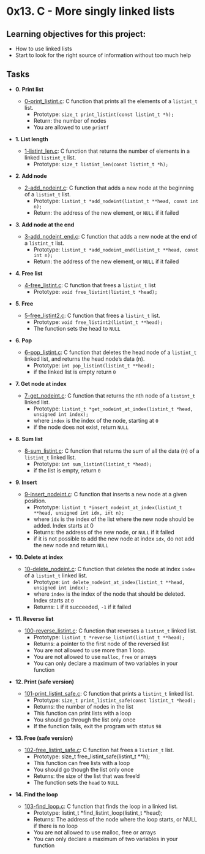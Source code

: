 # 0x13. C - More singly linked lists

## Learning objectives for this project:
- How to use linked lists
- Start to look for the right source of information without too much help

## Tasks
- **0. Print list**
	- [0-print_listint.c](./0-print_listint.c): C function that prints all the elements of a `listint_t` list.
		- Prototype: `size_t print_listint(const listint_t *h);`
		- Return: the number of nodes
		- You are allowed to use `printf`

- **1. List length**
	- [1-listint_len.c](./1-listint_len.c): C function that returns the number of elements in a linked `listint_t` list.
		- Prototype: `size_t listint_len(const listint_t *h);`

- **2. Add node**
	- [2-add_nodeint.c](./2-add_nodeint.c): C function that adds a new node at the beginning of a `listint_t` list.
		- Prototype: `listint_t *add_nodeint(listint_t **head, const int n);`
		- Return: the address of the new element, or `NULL` if it failed

- **3. Add node at the end**
	- [3-add_nodeint_end.c](./3-add_nodeint_end.c): C function that adds a new node at the end of a `listint_t` list.
		- Prototype: `listint_t *add_nodeint_end(listint_t **head, const int n);`
		- Return: the address of the new element, or `NULL` if it failed

- **4. Free list**
	- [4-free_listint.c](./4-free_listint.c): C function that frees a `listint_t` list
		- Prototype: `void free_listint(listint_t *head);`

- **5. Free**
	- [5-free_listint2.c](./5-free_listint2.c): C function that frees a `listint_t` list.
		- Prototype: `void free_listint2(listint_t **head);`
		- The function sets the head to `NULL`

- **6. Pop**
	- [6-pop_listint.c](./6-pop_listint.c): C function that deletes the head node of a `listint_t` linked list, and returns the head node’s data (n).
		- Prototype: `int pop_listint(listint_t **head);`
		- if the linked list is empty return `0`

- **7. Get node at index**
	- [7-get_nodeint.c](./7-get_nodeint.c): C function that returns the nth node of a `listint_t` linked list.
		- Prototype: `listint_t *get_nodeint_at_index(listint_t *head, unsigned int index);`
		- where `index` is the index of the node, starting at `0`
		- if the node does not exist, return `NULL`

- **8. Sum list**
	- [8-sum_listint.c](./8-sum_listint.c): C function that returns the sum of all the data (n) of a `listint_t` linked list.
		- Prototype: `int sum_listint(listint_t *head);`
		- if the list is empty, return `0`

- **9. Insert**
	- [9-insert_nodeint.c](./9-insert_nodeint.c): C function that inserts a new node at a given position.
		- Prototype: `listint_t *insert_nodeint_at_index(listint_t **head, unsigned int idx, int n);`
		- where `idx` is the index of the list where the new node should be added. Index starts at 0
		- Returns: the address of the new node, or `NULL` if it failed
		- if it is not possible to add the new node at index `idx`, do not add the new node and return `NULL`

- **10. Delete at index**
	- [10-delete_nodeint.c](./10-delete_nodeint.c): C function that deletes the node at index `index` of a `listint_t` linked list.
		- Prototype: `int delete_nodeint_at_index(listint_t **head, unsigned int index);`
		- where `index` is the index of the node that should be deleted. Index starts at `0`
		- Returns: `1` if it succeeded, `-1` if it failed

- **11. Reverse list**
	- [100-reverse_listint.c](./100-reverse_listint.c): C function that reverses a `listint_t` linked list.
		- Prototype: `listint_t *reverse_listint(listint_t **head);`
		- Returns: a pointer to the first node of the reversed list
		- You are not allowed to use more than 1 loop.
		- You are not allowed to use `malloc`, `free` or arrays
		- You can only declare a maximum of two variables in your function

- **12. Print (safe version)**
	- [101-print_listint_safe.c](./101-print_listint_safe.c): C function that prints a `listint_t` linked list.
		- Prototype: `size_t print_listint_safe(const listint_t *head);`
		- Returns: the number of nodes in the list
		- This function can print lists with a loop
		- You should go through the list only once
		- If the function fails, exit the program with status `98`

- **13. Free (safe version)**
	- [102-free_listint_safe.c](./102-free_listint_safe.c): C function hat frees a `listint_t` list.
		- Prototype: size_t free_listint_safe(listint_t **h);
		- This function can free lists with a loop
		- You should go though the list only once
		- Returns: the size of the list that was free’d
		- The function sets the `head` to `NULL`

- **14. Find the loop**
	- [103-find_loop.c](./103-find_loop.c): C function that finds the loop in a linked list.
		- Prototype: listint_t *find_listint_loop(listint_t *head);
		- Returns: The address of the node where the loop starts, or NULL if there is no loop
		- You are not allowed to use malloc, free or arrays
		- You can only declare a maximum of two variables in your function
